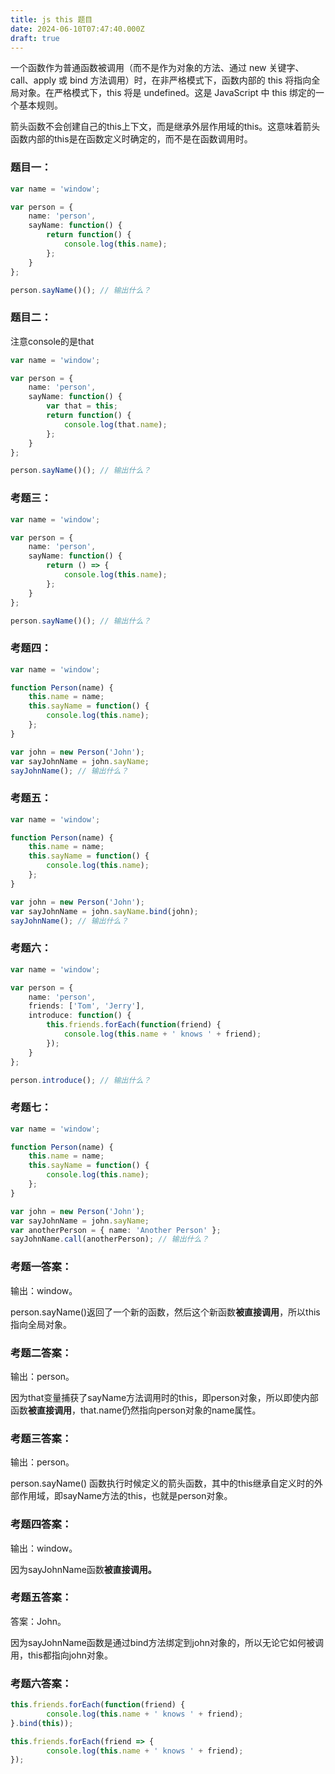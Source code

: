 ```yaml
---
title: js this 题目
date: 2024-06-10T07:47:40.000Z
draft: true
---
```

一个函数作为普通函数被调用（而不是作为对象的方法、通过 new 关键字、call、apply 或 bind 方法调用）时，在非严格模式下，函数内部的 this 将指向全局对象。在严格模式下，this 将是 undefined。这是 JavaScript 中 this 绑定的一个基本规则。

箭头函数不会创建自己的this上下文，而是继承外层作用域的this。这意味着箭头函数内部的this是在函数定义时确定的，而不是在函数调用时。
<!-- 谁调用的，就是谁。
箭头函数则是定义时候是谁，就是谁。 -->

### 题目一：
```ts
var name = 'window';

var person = {
    name: 'person',
    sayName: function() {
        return function() {
            console.log(this.name);
        };
    }
};

person.sayName()(); // 输出什么？
```
### 题目二：
注意console的是that
```ts
var name = 'window';

var person = {
    name: 'person',
    sayName: function() {
        var that = this;
        return function() {
            console.log(that.name);
        };
    }
};

person.sayName()(); // 输出什么？
```
### 考题三：
```ts
var name = 'window';

var person = {
    name: 'person',
    sayName: function() {
        return () => {
            console.log(this.name);
        };
    }
};

person.sayName()(); // 输出什么？
```
### 考题四：
```ts
var name = 'window';

function Person(name) {
    this.name = name;
    this.sayName = function() {
        console.log(this.name);
    };
}

var john = new Person('John');
var sayJohnName = john.sayName;
sayJohnName(); // 输出什么？
```
### 考题五：
```ts
var name = 'window';

function Person(name) {
    this.name = name;
    this.sayName = function() {
        console.log(this.name);
    };
}

var john = new Person('John');
var sayJohnName = john.sayName.bind(john);
sayJohnName(); // 输出什么？
```
### 考题六：
```ts
var name = 'window';

var person = {
    name: 'person',
    friends: ['Tom', 'Jerry'],
    introduce: function() {
        this.friends.forEach(function(friend) {
            console.log(this.name + ' knows ' + friend);
        });
    }
};

person.introduce(); // 输出什么？
```
### 考题七：
```ts
var name = 'window';

function Person(name) {
    this.name = name;
    this.sayName = function() {
        console.log(this.name);
    };
}

var john = new Person('John');
var sayJohnName = john.sayName;
var anotherPerson = { name: 'Another Person' };
sayJohnName.call(anotherPerson); // 输出什么？
```
### 考题一答案：
输出：window。

person.sayName()返回了一个新的函数，然后这个新函数**被直接调用**，所以this指向全局对象。
### 考题二答案：
输出：person。

因为that变量捕获了sayName方法调用时的this，即person对象，所以即使内部函数**被直接调用**，that.name仍然指向person对象的name属性。
### 考题三答案：
输出：person。

person.sayName() 函数执行时候定义的箭头函数，其中的this继承自定义时的外部作用域，即sayName方法的this，也就是person对象。
### 考题四答案：
输出：window。

因为sayJohnName函数**被直接调用。**
### 考题五答案：
答案：John。

因为sayJohnName函数是通过bind方法绑定到john对象的，所以无论它如何被调用，this都指向john对象。
### 考题六答案：
```ts
this.friends.forEach(function(friend) {
		console.log(this.name + ' knows ' + friend);
}.bind(this));
```

```ts
this.friends.forEach(friend => {
		console.log(this.name + ' knows ' + friend);
});
```
